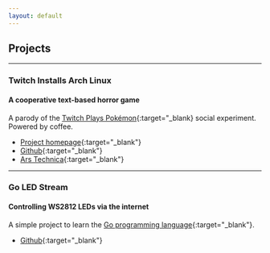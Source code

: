 ```yaml
---
layout: default
---
```


## Projects

---

### Twitch Installs Arch Linux

#### A cooperative text-based horror game

A parody of the [Twitch Plays Pok&eacute;mon](https://en.wikipedia.org/wiki/Twitch_Plays_Pok%C3%A9mon){:target="_blank} social experiment. Powered by coffee.

- [Project homepage](http://www.twitchinstalls.com/){:target="_blank"}
- [Github](https://github.com/twitchinstallsarchlinux){:target="_blank"}
- [Ars Technica](http://arstechnica.com/information-technology/2015/10/twitchs-latest-idiotic-adventure-installing-linux/){:target="_blank"}

---

### Go LED Stream

#### Controlling WS2812 LEDs via the internet

A simple project to learn the [Go programming language](https://golang.org/){:target="_blank"}.

- [Github](https://github.com/jbott/go-led-stream){:target="_blank"}

